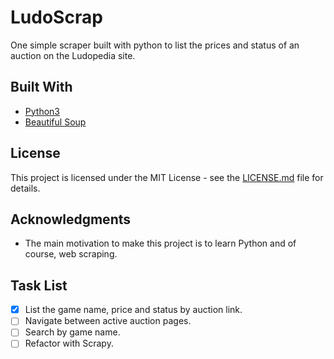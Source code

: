 # LudoScrap

One simple scraper built with python to list the prices and status of an auction on the Ludopedia site. 

## Built With

* [Python3](https://www.python.org/download/releases/3.0/) 
* [Beautiful Soup](https://www.crummy.com/software/BeautifulSoup/bs4/doc/)

## License

This project is licensed under the MIT License - see the [LICENSE.md](LICENSE.md) file for details.

## Acknowledgments

* The main motivation to make this project is to learn Python and of course, web scraping.

## Task List

- [x] List the game name, price and status by auction link.
- [ ] Navigate between active auction pages.
- [ ] Search by game name.
- [ ] Refactor with Scrapy.
